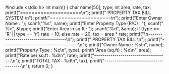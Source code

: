 #include <stdio.h>
int main() {
    char name[50], type;
    int area, rate, tax;
    printf("=====================\n");
    printf(" PROPERTY TAX BILL SYSTEM     \n");
    printf("=====================\n");
    printf("Enter Owner Name          : ");
    scanf("%s", name);
    printf("Enter Property Type (R/C) : ");
    scanf(" %c", &type);
    printf("Enter Area in sq.ft       : ");
    scanf("%d", &area);
    if (type == 'R' || type == 'r')
        rate = 10;
    else
        rate = 20;
    tax = area * rate;
    printf("\n-------------------------------------\n");
    printf("          PROPERTY TAX BILL          \n");
    printf("-------------------------------------\n");
    printf("Owner Name      : %s\n", name);
    printf("Property Type   : %c\n", type);
    printf("Area (sq.ft)    : %d\n", area);
    printf("Rate per sq.ft  : %d\n", rate);
    printf("-------------------------------------\n");
    printf("TOTAL TAX       : %d\n", tax);
    printf("-------------------------------------\n");
    return 0;
}
